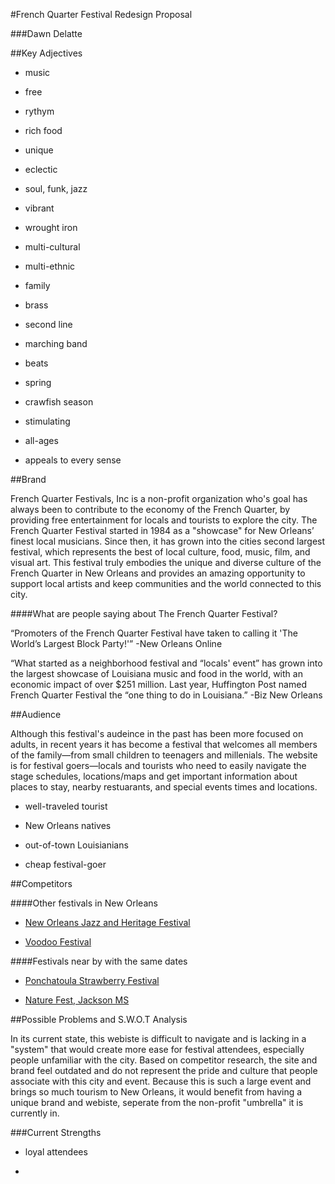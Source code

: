 #French Quarter Festival Redesign Proposal

###Dawn Delatte

##Key Adjectives

* music

* free

* rythym

* rich food

* unique

* eclectic 

* soul, funk, jazz

* vibrant

* wrought iron

* multi-cultural

* multi-ethnic

* family

* brass

* second line

* marching band

* beats

* spring

* crawfish season

* stimulating

* all-ages

* appeals to every sense 

##Brand

French Quarter Festivals, Inc is a non-profit organization who's goal has always been to contribute to the economy of the French Quarter, by providing free entertainment for locals and tourists to explore the city. The French Quarter Festival started in 1984 as a "showcase" for New Orleans’ finest local musicians. Since then, it has grown into the cities second largest festival, which represents the best of local culture, food, music, film, and visual art. This festival truly embodies the unique and diverse culture of the French Quarter in New Orleans and provides an amazing opportunity to support local artists and keep communities and the world connected to this city. 

####What are people saying about The French Quarter Festival?

“Promoters of the French Quarter Festival have taken to calling it 'The World’s Largest Block Party!'” -New Orleans Online

“What started as a neighborhood festival and “locals' event” has grown into the largest showcase of Louisiana music and food in the world, with an economic impact of over $251 million. Last year, Huffington Post named French Quarter Festival the “one thing to do in Louisiana.” -Biz New Orleans
 

##Audience

Although this festival's audeince in the past has been more focused on adults, in recent years it has become a festival that welcomes all members of the family—from small children to teenagers and millenials. The website is for festival goers—locals and tourists who need to easily navigate the stage schedules, locations/maps and get important information about places to stay, nearby restuarants, and special events times and locations.

* well-traveled tourist

* New Orleans natives

* out-of-town Louisianians

* cheap festival-goer

##Competitors 

####Other festivals in New Orleans

* [New Orleans Jazz and Heritage Festival](http://www.nojazzfest.com/)

* [Voodoo Festival](http://worshipthemusic.com/)

####Festivals near by with the same dates

* [Ponchatoula Strawberry Festival](www.lastrawberryfestival.com)

* [Nature Fest, Jackson MS](www.msnaturalscience.org)

##Possible Problems and S.W.O.T Analysis

In its current state, this webiste is difficult to navigate and is lacking in a "system" that would create more ease for festival attendees, especially people unfamiliar with the city. Based on competitor research, the site and brand feel outdated and do not represent the pride and culture that people associate with this city and event. Because this is such a large event and brings so much tourism to New Orleans, it would benefit from having a unique brand and webiste, seperate from the non-profit "umbrella" it is currently in. 

###Current Strengths

* loyal attendees

*